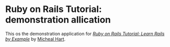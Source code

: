 # Ruby on Rails Tutorial: demonstration allication

This os the demonstration application for [*Ruby on Rails Tutorial: Learn Rails by Example*](http:railstutorial.org) by [Micheal Hart](http://michealhartl.com).
